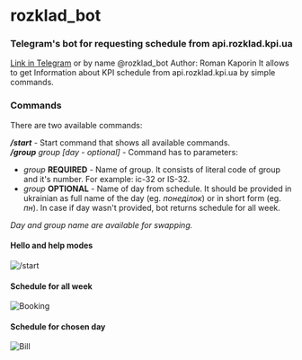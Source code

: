 # rozklad_bot
### Telegram's bot for requesting schedule from api.rozklad.kpi.ua
[Link in Telegram](https://telegram.me/rozklad_bot "Telegram link") or by name @rozklad_bot
Author: Roman Kaporin
It allows to get Information about KPI schedule from api.rozklad.kpi.ua by simple commands.

### Commands
There are two available commands:

**_/start_** - Start command that shows all available commands.  
**_/group_** *group [day - optional]* - Command has to parameters:
* _group_ **REQUIRED** - Name of group. It consists of literal code of group and it's number. For example: іс-32 or IS-32.
* _group_ **OPTIONAL** - Name of day from schedule. It should be provided in ukrainian as full name of the day (eg. _понеділок_) or in short form (eg. _пн_). In case if day wasn't provided, bot returns schedule for all week.

_Day and group name are available for swapping._   

#### Hello and help modes
![/start](https://s31.postimg.org/5s1jhy6uz/Qn_Lx_H4n5_Lz0.jpg)

#### Schedule for all week
![Booking](https://s31.postimg.org/hv6v5ihx7/W2m_Fy7_J6_ZHU.jpg)

#### Schedule for chosen day
![Bill](https://s31.postimg.org/883cvsoxn/Oga7432xPEI.jpg)
